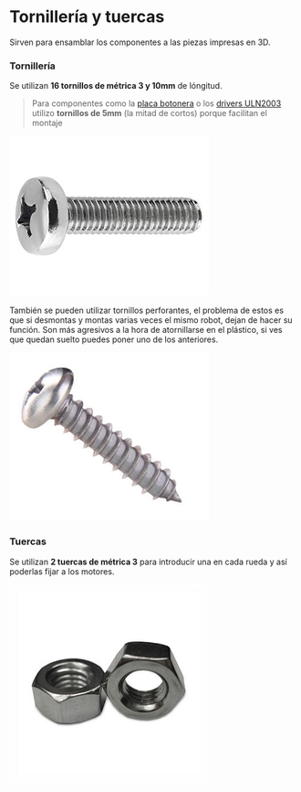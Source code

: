 # Tornillería y tuercas

Sirven para ensamblar los componentes a las piezas impresas en 3D.

### Tornillería

Se utilizan **16 tornillos de métrica 3 y 10mm** de lóngitud.

> Para componentes como la [placa botonera](/chapter1/placa-botonera.md) o los [drivers ULN2003](/chapter1/drivers-uln2003.md) utilizo **tornillos de 5mm** \(la mitad de cortos\) porque facilitan el montaje

![Tornillo M3](/assets/tornillo-m3.jpg)

También se pueden utilizar tornillos perforantes, el problema de estos es que si desmontas y montas varias veces el mismo robot, dejan de hacer su función. Son más agresivos a la hora de atornillarse en el plástico, si ves que quedan suelto puedes poner uno de los anteriores.

![Tornillo M3 perforante](/assets/tornillo-m3-perforante.jpeg)

### Tuercas

Se utilizan **2 tuercas de métrica 3** para introducir una en cada rueda y así poderlas fijar a los motores.

![Tuerca M3](/assets/tuerca-m3.jpg)










